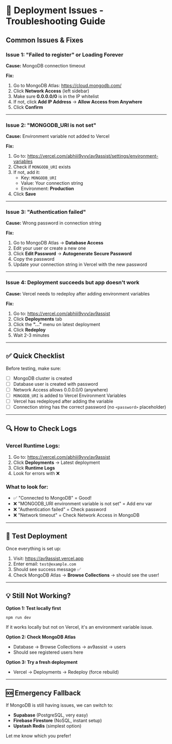 # 🔧 Deployment Issues - Troubleshooting Guide

## Common Issues & Fixes

### Issue 1: "Failed to register" or Loading Forever
**Cause:** MongoDB connection timeout

**Fix:**
1. Go to MongoDB Atlas: https://cloud.mongodb.com/
2. Click **Network Access** (left sidebar)
3. Make sure **0.0.0.0/0** is in the IP whitelist
4. If not, click **Add IP Address** → **Allow Access from Anywhere**
5. Click **Confirm**

---

### Issue 2: "MONGODB_URI is not set"
**Cause:** Environment variable not added to Vercel

**Fix:**
1. Go to: https://vercel.com/abhiii9vvv/av9assist/settings/environment-variables
2. Check if `MONGODB_URI` exists
3. If not, add it:
   - Key: `MONGODB_URI`
   - Value: Your connection string
   - Environment: **Production**
4. Click **Save**

---

### Issue 3: "Authentication failed"
**Cause:** Wrong password in connection string

**Fix:**
1. Go to MongoDB Atlas → **Database Access**
2. Edit your user or create a new one
3. Click **Edit Password** → **Autogenerate Secure Password**
4. Copy the password
5. Update your connection string in Vercel with the new password

---

### Issue 4: Deployment succeeds but app doesn't work
**Cause:** Vercel needs to redeploy after adding environment variables

**Fix:**
1. Go to: https://vercel.com/abhiii9vvv/av9assist
2. Click **Deployments** tab
3. Click the **"..."** menu on latest deployment
4. Click **Redeploy**
5. Wait 2-3 minutes

---

## ✅ Quick Checklist

Before testing, make sure:
- [ ] MongoDB cluster is created
- [ ] Database user is created with password
- [ ] Network Access allows 0.0.0.0/0 (anywhere)
- [ ] `MONGODB_URI` is added to Vercel Environment Variables
- [ ] Vercel has redeployed after adding the variable
- [ ] Connection string has the correct password (no `<password>` placeholder)

---

## 🔍 How to Check Logs

### Vercel Runtime Logs:
1. Go to: https://vercel.com/abhiii9vvv/av9assist
2. Click **Deployments** → Latest deployment
3. Click **Runtime Logs**
4. Look for errors with ❌

### What to look for:
- ✅ "Connected to MongoDB" = Good!
- ❌ "MONGODB_URI environment variable is not set" = Add env var
- ❌ "Authentication failed" = Check password
- ❌ "Network timeout" = Check Network Access in MongoDB

---

## 🚀 Test Deployment

Once everything is set up:
1. Visit: https://av9assist.vercel.app
2. Enter email: `test@example.com`
3. Should see success message ✅
4. Check MongoDB Atlas → **Browse Collections** → should see the user!

---

## 💡 Still Not Working?

**Option 1: Test locally first**
```bash
npm run dev
```
If it works locally but not on Vercel, it's an environment variable issue.

**Option 2: Check MongoDB Atlas**
- Database → Browse Collections → av9assist → users
- Should see registered users here

**Option 3: Try a fresh deployment**
- Vercel → Deployments → Redeploy (force rebuild)

---

## 🆘 Emergency Fallback

If MongoDB is still having issues, we can switch to:
- **Supabase** (PostgreSQL, very easy)
- **Firebase Firestore** (NoSQL, instant setup)
- **Upstash Redis** (simplest option)

Let me know which you prefer!
